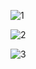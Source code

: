 
![1](https://github.com/user-attachments/assets/679a8375-840c-4b45-8384-9c87acf48f15)






![2](https://github.com/user-attachments/assets/56349769-1260-47af-92e1-608097202a30)





![3](https://github.com/user-attachments/assets/5d2eb3f3-02fd-4bb3-b400-413550598be0)

